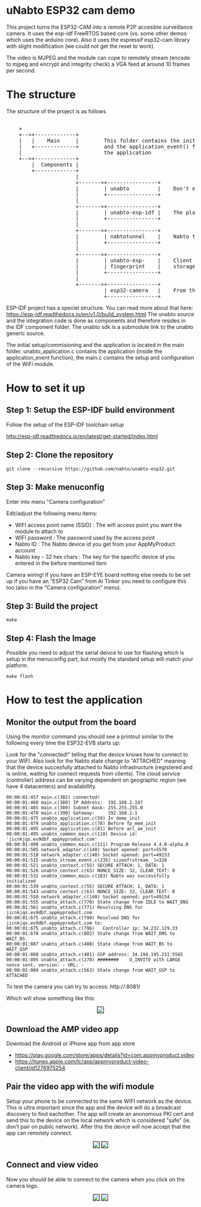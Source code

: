 # uNabto ESP32 cam demo

This project turns the ESP32-CAM into a remote P2P accesible surveillance camera.
It uses the esp-idf FreeRTOS based core (vs. some other demos which uses the arduino core).
Also it uses the espressif esp32-cam library with slight modification (we could not get the reset to work).

The video is MJPEG and the module can cope to remotely stream (encode to mjpeg and encrypt and integrity check) a VGA feed at around 10 frames per second.

# The structure

The structure of the project is as follows
<pre>

    +
    +-->+-------------+
    |   |    Main     |        This folder contains the initial setup
    |   +-------------+        and the application_event() function defining
    |                          the application
    +-->+-------------+
        |  Components |
        +-------------+
                      |
                      +------->+----------------+
                      |        | unabto         |    Don't edit here (link to other github rep)
                      |        +----------------+
                      |
                      +------->+----------------+
                      |        | unabto-esp-idf |    The platform integration
                      |        +----------------+
                      |
                      +------->+----------------+
                      |        | nabtotunnel    |    Nabto tunnel application
                      |        +----------------+
                      |
                      +------->+----------------+
                      |        | unabto-esp-    |    Client fingerprint database
                      |        | fingerprint    |    storage in NVS
                      |        +----------------+
                      |
                      +------->+----------------+
                               | esp32-camera   |    From the espressif github (not a link, since we adjusted)
                               +----------------+
</pre>


ESP-IDF project has a speciel structure. You can read more about that here:
https://esp-idf.readthedocs.io/en/v1.0/build_system.html
The unabto source and the integration code is done as components and therefore resides in the IDF component folder.
The unabto sdk is a submodule link to the unabto generic source.

The initial setup/commisioning and the application is located in the main folder.
unabto_application.c contains the application (inside the application_event function), the main.c contains the setup and configuration of the WiFi module.


# How to set it up

## Step 1: Setup the ESP-IDF build environment

Follow the setup of the ESP-IDF toolchain setup

http://esp-idf.readthedocs.io/en/latest/get-started/index.html

## Step 2: Clone the repository


```
git clone --recursive https://github.com/nabto/unabto-esp32.git
```

## Step 3: Make menuconfig

Enter into menu "Camera configuration"

Edit/adjust the following menu items:


* WIFI access point name (SSID) : The wifi access point you want the module to attach to
* WIFI password : The password used by the access point
* Nabto ID : The Nabto device id you get from your AppMyProduct account
* Nabto key - 32 hex chars : The key for the specific device id you entered in the before mentioned item

Camera wiring! If you have an ESP-EYE board nothing else needs to be set up if you have an “ESP32 Cam” from Ai Tinker you need to configure this too (also in the “Camera configuration” menu).


## Step 3: Build the project

```
make
```

## Step 4: Flash the Image

Possible you need to adjust the serial deivce to use for flashing which is setup in the menuconfig part, but mostly the standard setup will match your platform.

```
make flash
```


# How to test the application


## Monitor the output from the board

Using the monitor command you should see a printout similar to the following every time the ESP32-EVB starts up:

Look for the "connected!" telling that the device knows how to connect to your WIFI. Also look for the Nabto state change to "ATTACHED" meaning that the device succesfully attached to Nabto infrastructure (registered and is online, waiting for connect requests from clients). The cloud service (controller) address can be varying dependent on geographic region (we have 4 datacenters) and availabillity.

```
00:00:01:457 main.c(382) connected!
00:00:01:460 main.c(388) IP Address:  192.168.2.147
00:00:01:465 main.c(389) Subnet mask: 255.255.255.0
00:00:01:470 main.c(390) Gateway:     192.168.2.1
00:00:01:475 unabto_application.c(59) In demo_init
00:00:01:479 unabto_application.c(78) Before fp_mem_init
00:00:01:495 unabto_application.c(81) Before acl_ae_init
00:00:01:495 unabto_common_main.c(110) Device id: 'jicnkjqs.ev9dbf.appmyproduct.com'
00:00:01:498 unabto_common_main.c(111) Program Release 4.4.0-alpha.0
00:00:01:505 network_adapter.c(140) Socket opened: port=5570
00:00:01:510 network_adapter.c(140) Socket opened: port=49153
00:00:01:515 unabto_stream_event.c(235) sizeof(stream__)=328
00:00:01:521 unabto_context.c(55) SECURE ATTACH: 1, DATA: 1
00:00:01:526 unabto_context.c(63) NONCE_SIZE: 32, CLEAR_TEXT: 0
00:00:01:532 unabto_common_main.c(183) Nabto was successfully initialized
00:00:01:539 unabto_context.c(55) SECURE ATTACH: 1, DATA: 1
00:00:01:543 unabto_context.c(63) NONCE_SIZE: 32, CLEAR_TEXT: 0
00:00:01:550 network_adapter.c(140) Socket opened: port=49154
00:00:01:555 unabto_attach.c(770) State change from IDLE to WAIT_DNS
00:00:01:561 unabto_attach.c(771) Resolving DNS for jicnkjqs.ev9dbf.appmyproduct.com
00:00:01:675 unabto_attach.c(790) Resolved DNS for jicnkjqs.ev9dbf.appmyproduct.com to:
00:00:01:675 unabto_attach.c(796)   Controller ip: 34.232.129.33
00:00:01:678 unabto_attach.c(802) State change from WAIT_DNS to WAIT_BS
00:00:01:887 unabto_attach.c(480) State change from WAIT_BS to WAIT_GSP
00:00:01:888 unabto_attach.c(481) GSP address: 34.194.195.231:5565
00:00:01:895 unabto_attach.c(270) ########    U_INVITE with LARGE nonce sent, version: - URL: -
00:00:02:089 unabto_attach.c(563) State change from WAIT_GSP to ATTACHED
```

To test the camera you can try to access:
http://<adress of camera>:8081/

Which will show something like this:

<p align="center">
<img border="1" src="docs/ESP-EYE-browser.png">
</p>


## Download the AMP video app

Download the Android or iPhone app from app store
* https://play.google.com/store/apps/details?id=com.appmyproduct.video
* https://itunes.apple.com/lc/app/appmyproduct-video-client/id1276975254

## Pair the video app with the wifi module

Setup your phone to be connected to the same WIFI network as the device. This is ultra important since the app and the device will do a broadcast discovery to find eachother. The app will create an anonomous PKI cert and send this to the device on the local network which is considered "safe" (ie. don't pair on public network). After this the device will now accept that the app can remotely connect.

<p align="center">
<img border="1" src="docs/esp32cam-overview.png">
<img border="1" src="docs/esp32cam-discover.png">
</p>

## Connect and view video

Now you should be able to connect to the camera when you click on the camera logo.

<p align="center">
<img border="1" src="docs/esp32cam-overviewpaired.png">
<img border="1" src="docs/esp32cam-viewcamera.png">
</p>

